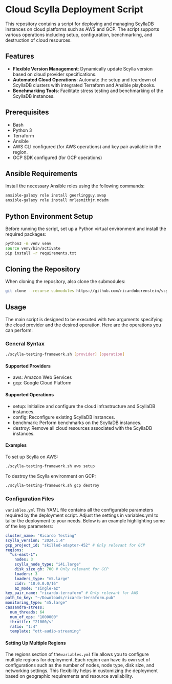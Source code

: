 # Cloud Scylla Deployment Script

This repository contains a script for deploying and managing ScyllaDB instances on cloud platforms such as AWS and GCP. The script supports various operations including setup, configuration, benchmarking, and destruction of cloud resources.

## Features

- **Flexible Version Management**: Dynamically update Scylla version based on cloud provider specifications.
- **Automated Cloud Operations**: Automate the setup and teardown of ScyllaDB clusters with integrated Terraform and Ansible playbooks.
- **Benchmarking Tools**: Facilitate stress testing and benchmarking of the ScyllaDB instances.

## Prerequisites

- Bash
- Python 3
- Terraform
- Ansible
- AWS CLI configured (for AWS operations) and key pair available in the region.
- GCP SDK configured (for GCP operations)

## Ansible Requirements

Install the necessary Ansible roles using the following commands:

```bash
ansible-galaxy role install geerlingguy.swap
ansible-galaxy role install mrlesmithjr.mdadm
```
## Python Environment Setup
Before running the script, set up a Python virtual environment and install the required packages:
```bash
python3 -m venv venv
source venv/bin/activate
pip install -r requirements.txt
```
## Cloning the Repository

When cloning the repository, also clone the submodules:


```bash
git clone --recurse-submodules https://github.com/ricardoborenstein/scylla-sa-testing-framework.git
```


## Usage
The main script is designed to be executed with two arguments specifying the cloud provider and the desired operation. Here are the operations you can perform:

### General Syntax
```bash
./scylla-testing-framework.sh [provider] [operation]
```
#### Supported Providers
* aws: Amazon Web Services
* gcp: Google Cloud Platform
#### Supported Operations
* setup: Initialize and configure the cloud infrastructure and ScyllaDB instances.
* config: Reconfigure existing ScyllaDB instances.
* benchmark: Perform benchmarks on the ScyllaDB instances.
* destroy: Remove all cloud resources associated with the ScyllaDB instances.
#### Examples
To set up Scylla on AWS:

```bash
./scylla-testing-framework.sh aws setup
```
To destroy the Scylla environment on GCP:

``` bash
./scylla-testing-framework.sh gcp destroy
```

### Configuration Files
`variables.yml`
This YAML file contains all the configurable parameters required by the deployment script. Adjust the settings in variables.yml to tailor the deployment to your needs. Below is an example highlighting some of the key parameters:


```yaml
cluster_name: "Ricardo Testing"
scylla_version: "2024.1.4"
gcp_project_id: "skilled-adapter-452" # Only relevant for GCP
regions:
  "us-east-1": 
    nodes: 3
    scylla_node_type: "i4i.large"
    disk_size_gb: 700 # Only relevant for GCP
    loaders: 3
    loaders_type: "m5.large"
    cidr: "10.0.0.0/16"
    az_mode: "single-az"
key_pair_name: "ricardo-terraform" # Only relevant for AWS
path_to_key: "~/Downloads/ricardo-terraform.pub"
monitoring_type: "m5.large"
cassandra-stress:
  num_threads: 64
  num_of_ops: "1000000"
  throttle: "21000/s"
  ratio: "1:4"
  template: "ott-audio-streaming"
```

#### Setting Up Multiple Regions
The regions section of the`variables.yml` file allows you to configure multiple regions for deployment. Each region can have its own set of configurations such as the number of nodes, node type, disk size, and networking settings. This flexibility helps in customizing the deployment based on geographic requirements and resource availability.

